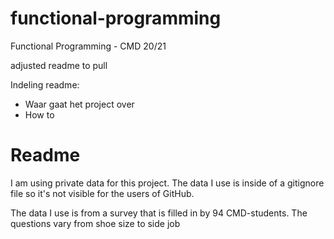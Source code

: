 # functional-programming
Functional Programming - CMD 20/21

adjusted readme to pull

Indeling readme:
- Waar gaat het project over
- How to 

# Readme
I am using private data for this project. The data I use is inside of a gitignore file so it's not visible for the users of GitHub.

The data I use is from a survey that is filled in by 94 CMD-students. The questions vary from shoe size to side job